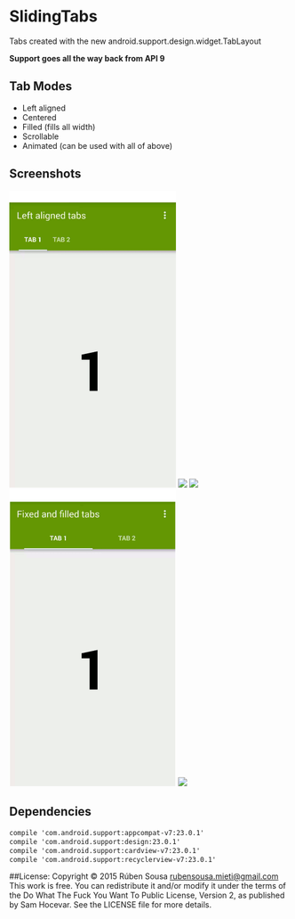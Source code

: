 # SlidingTabs

Tabs created with the new android.support.design.widget.TabLayout

**Support goes all the way back from API 9**

## Tab Modes

- Left aligned
- Centered
- Filled (fills all width)
- Scrollable
- Animated (can be used with all of above)

## Screenshots
<img src="screenshots/left_aligned.gif" width="300"> <img src="screenshots/scrolling.gif" width="300">
<img src="screenshots/centered.gif" width="300"> <img src="screenshots/filled.gif" width="300"> <img src="screenshots/scrollable.gif" width="300">

## Dependencies

    compile 'com.android.support:appcompat-v7:23.0.1'
    compile 'com.android.support:design:23.0.1'
    compile 'com.android.support:cardview-v7:23.0.1'
    compile 'com.android.support:recyclerview-v7:23.0.1'
    
##License:
    Copyright © 2015 Rúben Sousa <rubensousa.mieti@gmail.com>
    This work is free. You can redistribute it and/or modify it under the terms
    of the Do What The Fuck You Want To Public License, Version 2, as published by Sam Hocevar.
    See the LICENSE file for more details.


